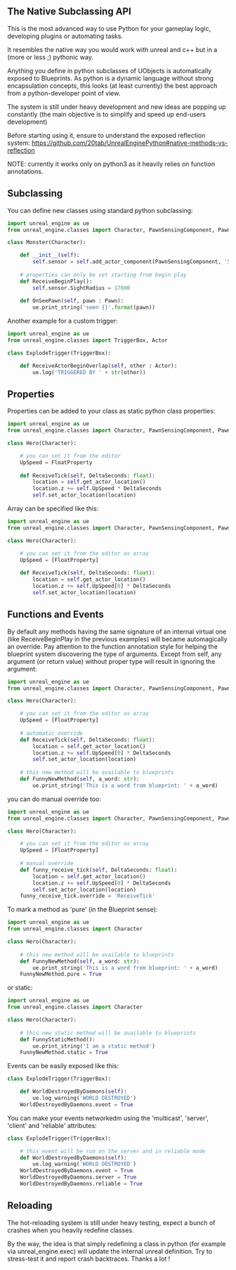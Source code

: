The Native Subclassing API
--------------------------

This is the most advanced way to use Python for your gameplay logic, developing plugins or automating tasks.

It resembles the native way you would work with unreal and c++ but in a (more or less ;) pythonic way.

Anything you define in python subclasses of UObjects is automatically exposed to Blueprints. As python is a dynamic language without strong encapsulation concepts, this looks (at least currently) the best approach from a python-developer point of view.

The system is still under heavy development and new ideas are popping up constantly (the main objective is to simplify and speed up  end-users development)

Before starting using it, ensure to understand the exposed reflection system: https://github.com/20tab/UnrealEnginePython#native-methods-vs-reflection

NOTE: currently it works only on python3 as it heavily relies on function annotations.

Subclassing
-----------

You can define new classes using standard python subclassing:

```py
import unreal_engine as ue
from unreal_engine.classes import Character, PawnSensingComponent, Pawn

class Monster(Character):

    def __init__(self):
        self.sensor = self.add_actor_component(PawnSensingComponent, 'Sensor')
        
    # properties can only be set starting from begin play
    def ReceiveBeginPlay():
        self.sensor.SightRadius = 17000
        
    def OnSeePawn(self, pawn : Pawn):
        ue.print_string('seen {}'.format(pawn))
```

Another example for a custom trigger:

```py
import unreal_engine as ue
from unreal_engine.classes import TriggerBox, Actor

class ExplodeTrigger(TriggerBox):

    def ReceiveActorBeginOverlap(self, other : Actor):
        ue.log('TRIGGERED BY ' + str(other))
```

Properties
----------

Properties can be added to your class as static python class properties:

```py
import unreal_engine as ue
from unreal_engine.classes import Character, PawnSensingComponent, Pawn, FloatProperty

class Hero(Character):

    # you can set it from the editor
    UpSpeed = FloatProperty
    
    def ReceiveTick(self, DeltaSeconds: float):
        location = self.get_actor_location()
        location.z += self.UpSpeed * DeltaSeconds
        self.set_actor_location(location)
```

Array can be specified like this:

```py
import unreal_engine as ue
from unreal_engine.classes import Character, PawnSensingComponent, Pawn, FloatProperty

class Hero(Character):

    # you can set it from the editor as array
    UpSpeed = [FloatProperty]
    
    def ReceiveTick(self, DeltaSeconds: float):
        location = self.get_actor_location()
        location.z += self.UpSpeed[0] * DeltaSeconds
        self.set_actor_location(location)
```


Functions and Events
--------------------

By default any methods having the same signature of an internal virtual one (like ReceiveBeginPlay in the previous examples) will became 
automagically an override. Pay attention to the function annotation style for helping the blueprint system discovering the type of arguments. Except from self, any argument (or return value) without proper type will result in ignoring the argument:

```py
import unreal_engine as ue
from unreal_engine.classes import Character, PawnSensingComponent, Pawn, FloatProperty

class Hero(Character):

    # you can set it from the editor as array
    UpSpeed = [FloatProperty]
    
    # automatic override
    def ReceiveTick(self, DeltaSeconds: float):
        location = self.get_actor_location()
        location.z += self.UpSpeed[0] * DeltaSeconds
        self.set_actor_location(location)
        
    # this new method will be available to blueprints
    def FunnyNewMethod(self, a_word: str):
        ue.print_string('This is a word from blueprint: ' + a_word)
```

you can do manual override too:

```py
import unreal_engine as ue
from unreal_engine.classes import Character, PawnSensingComponent, Pawn, FloatProperty

class Hero(Character):

    # you can set it from the editor as array
    UpSpeed = [FloatProperty]
    
    # manual override
    def funny_receive_tick(self, DeltaSeconds: float):
        location = self.get_actor_location()
        location.z += self.UpSpeed[0] * DeltaSeconds
        self.set_actor_location(location)
    funny_receive_tick.override = 'ReceiveTick'
```

To mark a method as 'pure' (in the Blueprint sense):

```py
import unreal_engine as ue
from unreal_engine.classes import Character

class Hero(Character):
        
    # this new method will be available to blueprints
    def FunnyNewMethod(self, a_word: str):
        ue.print_string('This is a word from blueprint: ' + a_word)
    FunnyNewMethod.pure = True
```

or static:

```py
import unreal_engine as ue
from unreal_engine.classes import Character

class Hero(Character):
        
    # this new static method will be available to blueprints
    def FunnyStaticMethod():
        ue.print_string('I am a static method')
    FunnyNewMethod.static = True
```

Events can be easily exposed like this:

```py
class ExplodeTrigger(TriggerBox):

    def WorldDestroyedByDaemons(self):
        ue.log_warning('WORLD DESTROYED')
    WorldDestroyedByDaemons.event = True
```

You can make your events networkedm using the 'multicast', 'server', 'client' and 'reliable' attributes:

```py
class ExplodeTrigger(TriggerBox):

    # this event will be run on the server and in reliable mode
    def WorldDestroyedByDaemons(self):
        ue.log_warning('WORLD DESTROYED')
    WorldDestroyedByDaemons.event = True
    WorldDestroyedByDaemons.server = True
    WorldDestroyedByDaemons.reliable = True
```


Reloading
---------

The hot-reloading system is still under heavy testing, expect a bunch of crashes when you heavily redefine classes.

By the way, the idea is that simply redefining a class in python (for example via unreal_engine.exec) will update the internal unreal definition. Try to stress-test it and report crash backtraces. Thanks a lot !
